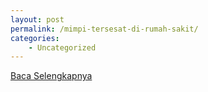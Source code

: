 ```yaml
---
layout: post
permalink: /mimpi-tersesat-di-rumah-sakit/
categories:
    - Uncategorized
---
```


[Baca Selengkapnya](/05)